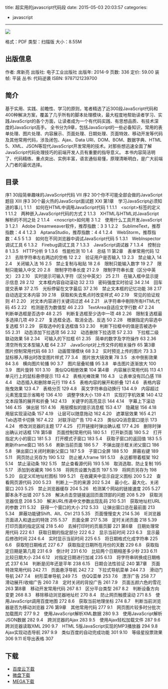 title: 超实用的javascript代码段
date: 2015-05-03 20:03:57
categories:
  - javascript
---

![](http://img5.douban.com/lpic/s27427649.jpg)

格式：PDF
类型：扫描版
大小：8.55M

<!--more-->

## 出版信息 ##

作者: 席新亮 
出版社: 电子工业出版社
出版年: 2014-9
页数: 336
定价: 59.00
装帧: 平装
丛书: 代码逆袭
ISBN: 9787121239700

## 简介 ##

基于实用、实践、前瞻性、学习的原则，笔者精选了近300段JavaScript代码和400种解决方案，覆盖了几乎所有的脚本处理模块，最大程度地帮助读者学习、实践JavaScript的各个方面，让读者成为一个有代码实践、有思想品质、有技术深度的JavaScript高手。
全书分为9章，包括JavaScript的一些必备知识，常用的表单处理、图片处理、内容展示、页面处理、日期处理、页面特效、移动开发等代码及其他常用代码，涉及闭包、Ajax、Data URI、DOM、BOM、数据字典、HTML 5、XML、JSON等现代JavaScript开发常用的技术。对那些想迅速全面了解JavaScript代码处理技巧的前端开发人员有重要的指导意义。
本书内容简洁明了、代码精练、重点突出、实例丰富，语言通俗易懂，原理清晰明白，是广大前端入门者的最优选择。

## 目录 ##

序1 30段简单趣味的JavaScript代码	VII
序2 30个你不可能全部会做的JavaScript题目	XIII
序3 30个最火热的JavaScript面试题	XXI
第1章　学习JavaScript必须知道的事儿	1
1.1　如何在HTML中调用JavaScript代码	1
1.1.1　&lt;script&gt;标签的定义	1
1.1.2　两种嵌入JavaScript代码的方式	2
1.1.3　XHTML与HTML对JavaScript解析的不同之处	2
1.1.4　&lt;noscript&gt;如何用	3
1.2　使用什么工具开发JavaScript	3
1.2.1　Adobe Dreamweaver软件，推荐指数：3	3
1.2.2　SublimeText，推荐指数：4	4
1.2.3　AptanaStudio，推荐指数：4	4
1.2.4　WebStorm，推荐指数：4.5	5
1.3　如何在不同浏览器中调试JavaScript代码	5
1.3.1　WebInspector调试工具	6
1.3.2　Firebug调试工具	7
1.3.3　JavaScript调试器	7
1.3.4　控制台	8
1.3.5　HTTP分析	9
1.3.6　性能检测	10
1.4　总结	11
第2章　表单常用代码	12
2.1　去除字符串左右两边的空格	12
2.2　验证用户是否输入	13
2.3　禁止输入	14
2.4　关闭输入法	16
2.5　禁止复制与粘贴	18
2.6　限制只能输入数字	19
2.7　限制只能输入中文	20
2.8　限制字符串长度	21
2.9　限制字符串长度（区分中英文）	23
2.10　实时提示可输入字符（区分中英文）	25
2.11　在输入框中显示提示信息	28
2.12　文本框内容自动滚动	32
2.13　密码强度实时验证	34
2.14　回车提交表单	37
2.15　光标停留在文字最后	37
2.16　禁止文本框的记忆功能	38
2.17　自动选定文本内容	39
2.18　获取和失去焦点时改变样式	40
2.19　常见的验证规则	41
2.20　对文本内容进行关键词过滤	44
2.21　从字符串中剔除所有HTML代码	45
2.22　检测是否为数值型	46
2.23　TextArea自适应文字行数	47
2.24　判断单选框是否选中	48
2.25　判断复选框至少选中一项	48
2.26　限制复选框最多选择几项	49
2.27　复选框全选、取消全选、反选	50
2.28　根据指定内容选中复选框	51
2.29　获取选中的复选框值	53
2.30　判断下拉框中的值是否被选中	55
2.31　动态添加下拉选项	56
2.32　动态删除下拉选项	57
2.33　下拉框二级联动效果	58
2.34　可输入的下拉框	61
2.35　简单的数字及字符操作	63
2.36　清空所有文本型输入框	64
2.37　JavaScript对上传文件的相关操作	65
第3章　图片控制常用代码	68
3.1　动画管理模块	68
3.2　实时预览上传的图片	73
3.3　鼠标移入/移出时改变图片样式	77
3.4　图片放大镜效果	78
3.5　水中倒影效果	84
3.6　横向图片轮播	90
3.7　图片层叠轮播	95
3.8　单击图片逐渐放大	100
3.9　图片旋转	101
3.10　类似QQ相册效果	104
第4章　内容展示常用代码	113
4.1　单元行上的鼠标悬停提示	113
4.2　表格光棒效果	116
4.3　让表单没有凹凸感	118
4.4　动态插入和删除单元行	119
4.5　表格内容的展开和折叠	121
4.6　表格内容拖曳效果	123
4.7　表格分页	129
4.8　英文字符串自动换行	134
4.9　内容超过元素宽度显示省略号	136
4.10　调整字体大小	139
4.11　实现打字机效果	140
4.12　文本段落的展开和折叠	142
4.13　关键字的高亮显示	144
4.14　字幕上下滚动	146
4.15　弹出层	151
4.16　用层模拟的提示消息框	153
4.17　隐藏层	156
4.18　用层实现滚动条	157
4.19　让层可以随意拖动	162
4.20　遮罩层效果	165
4.21　Tab选项卡切换	167
4.22　对联浮动广告	170
4.23　类似QQ消息窗口提示	173
4.24　修改浏览器的主题	177
4.25　打开链接时弹出确认框	177
4.26　删除时弹出确认对话框	178
第5章　页面控制常用代码	180
5.1　打开新页面	180
5.2　打开指定大小的窗口	181
5.3　打开模式子窗口	183
5.4　获取子窗口的返回值	183
5.5　刷新iframe窗口	185
5.6　刷新当前页面	186
5.7　不弹出提示框关闭父窗口	186
5.8　弹出窗口关闭时刷新父窗口	187
5.9　子窗口全屏	188
5.10　屏蔽右键	189
5.11　网页防止另存为	190
5.12　防止被人frame	191
5.13　永远都带着框架	192
5.14　禁止滚动条	192
5.15　禁止查看源代码	193
5.16　取消选取、防止复制	195
5.17　添加到收藏夹	196
5.18　将网页设置为首页	197
5.19　将网页另存为	198
5.20　自定义IE地址栏图标	199
5.21　在收藏夹中显示自定义图标	200
5.22　查看网页源代码	200
5.23　判断上一页的来源	202
5.24　最小化、最大化、关闭窗口	203
5.25　禁止浏览器缓存	204
5.26　检测某个网站的链接速度	205
5.27　脚本永不出错	207
5.28　解决点击空链接返回页面顶部的问题	208
5.29　获取浏览器信息	208
5.30　解决URL传递中文参数出现乱码	210
5.31　获取地址栏URL的参数	211
5.32　获得一个窗口的大小	212
5.33　让弹出窗口总在最前面	213
5.34　屏蔽功能键Shift、Alt、Ctrl	213
5.35　页面慢慢变大	214
5.36　IE浏览器页面进入和退出的特效	215
5.37　页面全屏	217
5.38　定时关闭页面	218
5.39　打印页面的指定区域	218
5.40　去掉打印时的页眉页脚	221
第6章　日期处理常用代码	222
6.1　获取日期的指定部分	222
6.2　显示当前时间	223
6.3　显示最后修改时间	224
6.4　实时显示当前时间	225
6.5　将日期格式化成字符串	225
6.6　获取短日期格式	227
6.7　获取指定日期所在月份的天数	229
6.8　获取指定日期是第几周	231
6.9　倒计时	231
6.10　比较两个日期相差多少秒	233
6.11　比较日期大小	234
6.12　对指定日期进行加减	235
6.13　将字符串转换成日期格式	237
6.14　判断是闰年还是平年	238
6.15　日期合法性验证	240
第7章　页面特效常用代码	242
7.1　页面悬浮导航	242
7.2　下拉式导航菜单	244
7.3　滑动门导航	247
7.4　树形菜单导航	249
7.5　仿QQ菜单	253
7.6　漂浮广告	258
7.7　滑动展开/收缩广告	260
7.8　定时关闭的背投广告	261
7.9　页面五颜六色的雪花	263
第8章　移动开发常用代码	267
8.1　区分平台类型	267
8.2　判断设备方向变更	268
8.3　移除移动浏览器地址栏	270
8.4　防止网页触摸滚动	271
8.5　使用JavaScript调用百度地图	272
8.6　获取当前地理坐标	274
8.7　判断当前浏览器是否为移动浏览器	276
第9章　其他常用代码	277
9.1　网页图片较多时分批次加载图片	277
9.2　使用JavaScript解析XML数据	280
9.3　使用JavaScript解析JSON数据	282
9.4　跨浏览器的Ajax	283
9.5　使用Ajax轻松加载文件	287
9.6　跨浏览器读取XML	290
9.7　HTML 5版JavaScript实现的MP3播放器	294
9.8　Ajax实现动态导航	297
9.9　类似百度的自动完成功能	301
9.10　等级星投票效果	306
9.11 IE导出表格 307

## 下载 ##

+ [百度云下载](http://pan.baidu.com/s/1c051yE0)
+ [微盘下载](http://vdisk.weibo.com/s/aADaW4YROVwuG)
+ [MEGA下载](https://mega.co.nz/#!nYsynCSD!lBAA0frZKoNNPvinw8vC4nJ3BEFqZ7GaA57pfLvuxxk)
